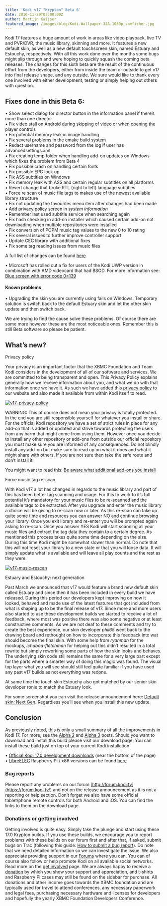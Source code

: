 ```yaml
---
title: 'Kodi v17 "Krypton" Beta 6'
date: 2016-11-29T03:00:00Z
author: Martijn Kaijser
featured_image: /images/blog/Kodi-Wallpaper-32A-1080p_samfisher.jpg
---
```

Kodi 17 features a huge amount of work in areas like video playback, live TV and PVR/DVR, the music library, skinning and more. It features a new default skin, as well as a new default touchscreen skin, named Estuary and Estouchy, respectively. With all this work done over the months some bugs might slip through and were hoping to quickly squash the coming beta releases. The changes for this sixth beta are the result of the continuous effort from the developers, either from inside the team or outside to get v17 into final release shape. and any outside. We sure would like to thank every one involved with either development, testing or simply helping out others with question.

 Fixes done in this Beta 6:
--------------------------

 • Show select dialog for director button in the information panel if there’s more than one director  
 • Fix video stall on Android during skipping of video or when opening the player controls  
 • Fix potential memory leak in image handling  
 • Fix several problems in the cmake build system  
 • Redact username and password from the log if user has advancedsettings.xml  
 • Fix creating temp folder when handling add-on updates on Windows which fixes the problem from Beta 4  
 • Fix possible crash on handling certain fonts  
 • Fix possible EPG lock up  
 • Fix ASS subtitles on Windows  
 • Fix memory leak with ASS and certain regular subtitles on all platforms  
 • Revert change that broke RTL (right to left) language subtitles  
 • Force re scan of music file tags to makes use of the newest available library structure  
 • Fix not updating the favourites menu item after changes had been made  
 • Add privacy policy screen in *system information  
 •* Remember last used subtitle service when searching again  
 • Fix hash checking in add-on installer which caused certain add-on not downloading when multiple repositories were installed  
 • Fix conversion of POPM music tag values to the new 0 to 10 rating  
 • Fix several issues to further improve controller support  
 • Update CEC library with additional fixes  
 • Fix some tag reading issues from music files

 A full list of changes can be found [here](https://github.com/xbmc/xbmc/milestone/93?closed=1)

 • Microsoft has rolled out a fix for users of the Kodi UWP version in combination with AMD videocard that had BSOD. For more information see: [Blue screen with error code 0×139](https://docs.microsoft.com/windows/msix/desktop/desktop-to-uwp-known-issues)

 #### Known problems

 • Upgrading the skin you are currently using fails on Windows. Temporary solution is switch back to the default Estuary skin and let the other skin update and then switch back.

 We are trying to find the cause solve these problems. Of course there are some more however these are the most noticeable ones. Remember this is still Beta software so please be patient.

  

 What’s new?
-----------

 Privacy policy

 Your privacy is an important factor that the XBMC Foundation and Team Kodi considers in the development of all of our software and services. We are committed to being transparent and open. This Privacy Policy explains generally how we receive information about you, and what we do with that information once we have it. As such we have added this [privacy policy](/kodi-privacy-policy) to our website and also made it available from within Kodi itself to read.

 [![v17-privacy-policy](/sites/default/files/uploads/v17-privacy-policy-800x450.jpg)](/sites/default/files/uploads/v17-privacy-policy.jpg)

 WARNING: This of course does not mean your privacy is totally protected. In the end you are still responsible yourself for whatever you install or share. For the official Kodi repository we have a set of strict rules in place for any add-on that is added or updated and strive towards protecting the users from any harm that might come from using them. However once you decide to install any other repository or add-ons from outside our official repository you must make sure you are informed of any consequences. Do not blindly install any add-on but make sure to read up on what it does and what it might share with others. If you are not sure then take the safe route and don’t install it.

 You might want to read this: [Be aware what additional add-ons you install](/article/warning-be-aware-what-additional-add-ons-you-install)

 Force music tag re-scan

 With Kodi v17 a lot has changed in regards to the music library and part of this has been better tag scanning and usage. For this to work to it’s full potential it’s mandatory for your music files to be re-scanned and the available tags to be extracted. After you upgrade and enter the music library a choice will be giving to re-scan now or later. As this re-scan can take up quite some time and resources you can answer NO and continue browsing your library. Once you exit library and re-enter you will be prompted again asking to re-scan. Once you answer YES Kodi will start scanning all your music files and extract the tag data they contain to a certain degree. As mentioned this process takes quite some time depending on the size. During this time Kodi might be somewhat slower than normal. Do note that this will not reset your library to a new state or that you will loose data. It will simply update what is available and will leave all play counts and the rest as they were.

 [![v17-music-rescan](/sites/default/files/uploads/v17-music-rescan-800x450.jpg)](/sites/default/files/uploads/v17-music-rescan.jpg)

  

 Estuary and Estouchy: next generation

 Past March we announced that v17 would feature a brand new default skin called Estuary and since then it has been included in every build we have released. During this period our developers kept improving on how it looked, behaved and made use of the latest features that got included from what is shaping up to be the final release of v17. Since more and more users also started to use these development builds we started to receive a lot of feedback, where most was positive there was also some negative or at least constructive comments. As we are not deaf to these comments and try to create the best experience, our skin developer *phil65* went back to the drawing board and rethought on how to incorporate this feedback into wat should become the final skin. With some help from *ryanmah* for the mockups, *ichabod-fletchman* for helping out this didn’t resulted in a total rewrite but simply reworking some parts of how the skin looks and behaves. The underlying skin code still remains the same for a very large part except for the parts where a smarter way of doing this magic was found. The visual top layer what you will see should still feel quite familiar if you have used any past v17 builds as not everything was redone.

 At same time the touch skin Estouchy also got matched by our senior skin developer ronie to match the Estuary look.

 For some screenshot you can visit the release announcement here: [Default skin: Next Gen](/article/kodi-v17-krypton-default-skin-next-gen). Regardless you’ll see when you install this new update.

  

 Conclusion
----------

 As previously noted, this is only a small summary of all the improvements in Kodi 17. For more, see the [Alpha 2](/article/kodi-v17-krypton-alpha-2 "Kodi v17 “Krypton” Alpha 2") and [Alpha 3](/article/kodi-v17-krypton-alpha-3 "Kodi v17 “Krypton” Alpha 3") posts. Should you want to download and install this build please visit our download page. You can install these build just on top of your current Kodi installation.

 • [Official Kodi 17.0 development downloads](/download) (near the bottom of the page)  
 • [LibreELEC](https://libreelec.tv/downloads/) Raspberry Pi / x86 versions can be found [here](https://libreelec.tv/downloads/)

 ### Bug reports

 Please report any problems on our forum [http://forum.kodi.tv](https://forum.kodi.tv/) and not on the release announcement as it is not a reporting or help section. Don’t forget we also have some official tablet/phone remote controls for both Android and iOS. You can find the links to them on the download page.

 ### Donations or getting involved

 Getting involved is quite easy. Simply take the plunge and start using these 17.0 Krypton builds. If you use these builds, we encourage you to report problems with these builds on our forum first and after that, if asked, submit bugs on Trac (following this guide: [How to submit a bug report](https://kodi.wiki/view/HOW-TO:Submit_a_bug_report)). Do note that we need detailed information so we can investigate the issue. We also appreciate providing support in our [Forums](https://forum.kodi.tv/ "Kodi Forums") where you can. You can of course also follow or help promote Kodi on all available social networks. Read more on the [get involved](/get-involved) page. We are always happy to receive a [donation](/contribute/donate "Donate") by which you show your support and appreciation, and t-shirts and Raspberry Pi cases may still be found on the sidebar for purchase. All donations and other income goes towards the XBMC foundation and are typically used for travel to attend conferences, any necessary paperwork and legal fees, purchasing necessary hardware and licenses for developers and hopefully the yearly XBMC Foundation Developers Conference.

 